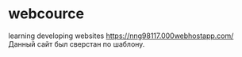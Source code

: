 # webcource
learning developing websites 
https://nng98117.000webhostapp.com/
Данный сайт был сверстан по шаблону.
